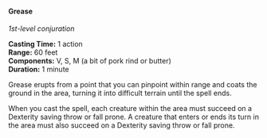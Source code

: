 #### Grease
<!-- TODO Check and tag this spell -->
<!-- markdownlint-disable-next-line no-emphasis-as-heading -->
_1st-level conjuration_

**Casting Time:** 1 action \
**Range:** 60 feet \
**Components:** V, S, M (a bit of pork rind or butter) \
**Duration:** 1 minute

Grease erupts from a point that you can pinpoint within range and coats the ground in the area, turning it into difficult terrain until the spell ends.

When you cast the spell, each creature within the area must succeed on a Dexterity saving throw or fall prone.
A creature that enters or ends its turn in the area must also succeed on a Dexterity saving throw or fall prone.
